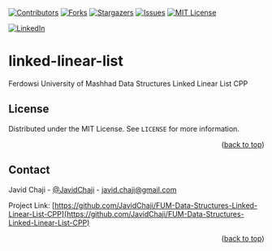 <a name="readme-top"></a>


[![Contributors][contributors-shield]][contributors-url]
[![Forks][forks-shield]][forks-url]
[![Stargazers][stars-shield]][stars-url]
[![Issues][issues-shield]][issues-url]
[![MIT License][license-shield]][license-url]



[![LinkedIn][linkedin-shield]][javid-linkedin-url]

# linked-linear-list

Ferdowsi University of Mashhad Data Structures Linked Linear List CPP



<!-- LICENSE -->
## License

Distributed under the MIT License. See `LICENSE` for more information.

<p align="right">(<a href="#readme-top">back to top</a>)</p>



<!-- CONTACT -->
## Contact

Javid Chaji - [@JavidChaji](https://twitter.com/JavidChaji) - javid.chaji@gmail.com

Project Link: [https://github.com/JavidChaji/FUM-Data-Structures-Linked-Linear-List-CPP](https://github.com/JavidChaji/FUM-Data-Structures-Linked-Linear-List-CPP)

<p align="right">(<a href="#readme-top">back to top</a>)</p>




<!-- MARKDOWN LINKS & IMAGES -->
<!-- https://www.markdownguide.org/basic-syntax/#reference-style-links -->
<!-- https://ileriayo.github.io/markdown-badges/ -->

<!-- Contributors -->
[contributors-shield]: https://img.shields.io/github/contributors/javidchaji/FUM-Data-Structures-Linked-Linear-List-CPP.svg?style=for-the-badge

[contributors-url]: https://github.com/javidchaji/FUM-Data-Structures-Linked-Linear-List-CPP/graphs/contributors

<!-- Forks -->
[forks-shield]: https://img.shields.io/github/forks/javidchaji/FUM-Data-Structures-Linked-Linear-List-CPP.svg?style=for-the-badge

[forks-url]: https://github.com/javidchaji/FUM-Data-Structures-Linked-Linear-List-CPP/network/members


<!-- Stars -->
[stars-shield]: https://img.shields.io/github/stars/javidchaji/FUM-Data-Structures-Linked-Linear-List-CPP.svg?style=for-the-badge

[stars-url]: https://github.com/javidchaji/FUM-Data-Structures-Linked-Linear-List-CPP/stargazers


<!-- Issues -->
[issues-shield]: https://img.shields.io/github/issues/javidchaji/FUM-Data-Structures-Linked-Linear-List-CPP.svg?style=for-the-badge

[issues-url]: https://github.com/javidchaji/FUM-Data-Structures-Linked-Linear-List-CPP/issues


<!-- License -->
[license-shield]: https://img.shields.io/github/license/javidchaji/FUM-Data-Structures-Linked-Linear-List-CPP.svg?style=for-the-badge

[license-url]: https://github.com/javidchaji/FUM-Data-Structures-Linked-Linear-List-CPP/blob/master/LICENSE


<!-- Linkedin -->
[linkedin-shield]: https://img.shields.io/badge/linkedin-%230077B5.svg?style=for-the-badge&logo=linkedin&logoColor=white

[javid-linkedin-url]: https://linkedin.com/in/javidchaji
